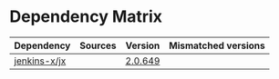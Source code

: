 # Dependency Matrix

Dependency | Sources | Version | Mismatched versions
---------- | ------- | ------- | -------------------
[jenkins-x/jx](https://github.com/jenkins-x/jx.git) |  | [2.0.649](https://github.com/jenkins-x/jx/releases/tag/v2.0.649) | 
